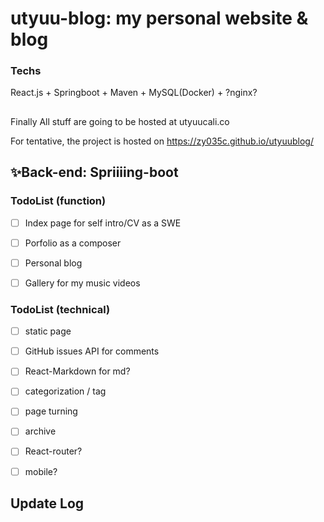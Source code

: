 # utyuu-blog: my personal website & blog

### Techs
React.js + Springboot + Maven + MySQL(Docker) + ?nginx?
##  
Finally All stuff are going to be hosted at utyuucali.co

For tentative, the project is hosted on https://zy035c.github.io/utyuublog/

## ✨Back-end: Spriiiing-boot

### TodoList (function)
* [ ] Index page for self intro/CV as a SWE
* [ ] Porfolio as a composer
* [ ] Personal blog
* [ ] Gallery for my music videos


### TodoList (technical)

* [ ] static page
* [ ] GitHub issues API for comments
* [ ] React-Markdown for md?
* [ ] categorization / tag
* [ ] page turning
* [ ] archive
* [ ] React-router?
* [ ] mobile?


## Update Log
